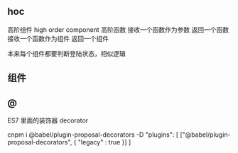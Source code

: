 ## hoc
高阶组件
high order component
高阶函数
接收一个函数作为参数 返回一个函数
接收一个函数作为组件 返回一个组件

本来每个组件都要判断登陆状态，相似逻辑

## 组件

## @
ES7 里面的装饰器  decorator

cnpm i @babel/plugin-proposal-decorators -D
"plugins": [
    ["@babel/plugin-proposal-decorators", { "legacy" : true }]
  ]